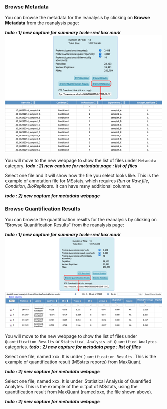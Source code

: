

### Browse Metadata

You can browse the metadata for the reanalysis by clicking on **Browse Metadata** from the reanalysis page:

**_todo : 1) new capture for summary table+red box mark_**
![](img/access_quant_reanalyses/reanalysis_annotation_iprg.png)

You will move to the new webpage to show the list of files under `Metadata` category.
**_todo : 2) new capture for metadata page : list of files_**

Select one file and it will show how the file you select looks like. This is the example of annotation file for MSstats, which requires *Run* or *Raw.file*, *Condition*, *BioReplicate*. It can have many additional columns.

**_todo : 2) new capture for metadata webpage_**


### Browse Quantification Results

You can browse the quantification results for the reanalysis by clicking on "Browse Quantification Results" from the reanalysis page:

**_todo : 1) new capture for summary table+red box mark_**
![](img/access_quant_reanalyses/reanalysis_testing_result_iprg.png)

You will move to the new webpage to show the list of files under `Quantification Results` or `Statistical Analysis of Quantified Analytes` categories.
**_todo : 2) new capture for metadata page : list of files_**

Select one file, named xxx. It is under `Quantification Results`. This is the example of quantification result (MSstats reports) from MaxQuant. 

**_todo : 2) new capture for metadata webpage_**

Select one file, named xxx. It is under `Statistical Analysis of Quantified Analytes. This is the example of the output of MSstats, using the quantification result from MaxQuant (named xxx, the file shown above).

**_todo : 2) new capture for metadata webpage_**
